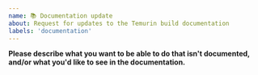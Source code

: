 ```yaml
---
name: 📚 Documentation update
about: Request for updates to the Temurin build documentation
labels: 'documentation'
---
```


**Please describe what you want to be able to do that isn't documented, and/or what you'd like to see in the documentation.**
